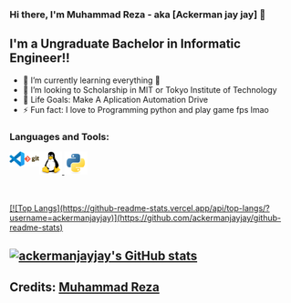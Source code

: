 ### Hi there, I'm Muhammad Reza - aka [Ackerman jay jay] 👋 



## I'm a Ungraduate Bachelor in Informatic Engineer!!


- 🌱 I’m currently learning everything 🤣
- 👯 I’m looking to Scholarship in MIT or Tokyo Institute of Technology 
- 🥅 Life Goals: Make A Aplication Automation Drive
- ⚡ Fun fact: I love to Programming python and play game fps lmao



### Languages and Tools:

<a href="https://code.visualstudio.com/" target="_blank"><img align="left" alt="Visual Studio Code" width="26px" src="https://raw.githubusercontent.com/github/explore/80688e429a7d4ef2fca1e82350fe8e3517d3494d/topics/visual-studio-code/visual-studio-code.png" />
<a href="https://git-scm.com/" target="_blank"> <img align="left" alt="Git" width="26px" src="https://raw.githubusercontent.com/github/explore/80688e429a7d4ef2fca1e82350fe8e3517d3494d/topics/git/git.png" />
<a href="https://www.linux.org/" target="_blank"> <img src="https://raw.githubusercontent.com/devicons/devicon/master/icons/linux/linux-original.svg" alt="linux" width="40" height="40"/> </a> <a href="https://mochajs.org" target="_blank">
<a href="https://www.python.org" target="_blank"> <img src="https://raw.githubusercontent.com/devicons/devicon/master/icons/python/python-original.svg" alt="python" width="40" height="40"/>

<br />
<br />
[![Top Langs](https://github-readme-stats.vercel.app/api/top-langs/?username=ackermanjayjay)](https://github.com/ackermanjayjay/github-readme-stats)

[![ackermanjayjay's GitHub stats](https://github-readme-stats.vercel.app/api?username=ackermanjayjay)](https://github.com/ackermanjayjay/github-readme-stats)
---------------------------------------------------------------------------------------------------------------------
Credits: <a href="https://github.com/ackermanjayjay-hash">Muhammad Reza</a>
---






